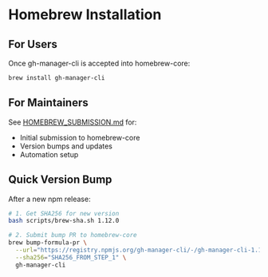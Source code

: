 # Homebrew Installation

## For Users

Once gh-manager-cli is accepted into homebrew-core:

```bash
brew install gh-manager-cli
```

## For Maintainers

See [HOMEBREW_SUBMISSION.md](./HOMEBREW_SUBMISSION.md) for:
- Initial submission to homebrew-core
- Version bumps and updates
- Automation setup

## Quick Version Bump

After a new npm release:

```bash
# 1. Get SHA256 for new version
bash scripts/brew-sha.sh 1.12.0

# 2. Submit bump PR to homebrew-core
brew bump-formula-pr \
  --url="https://registry.npmjs.org/gh-manager-cli/-/gh-manager-cli-1.12.0.tgz" \
  --sha256="SHA256_FROM_STEP_1" \
  gh-manager-cli
```